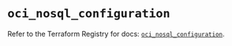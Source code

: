 # `oci_nosql_configuration`

Refer to the Terraform Registry for docs: [`oci_nosql_configuration`](https://registry.terraform.io/providers/oracle/oci/7.19.0/docs/resources/nosql_configuration).
